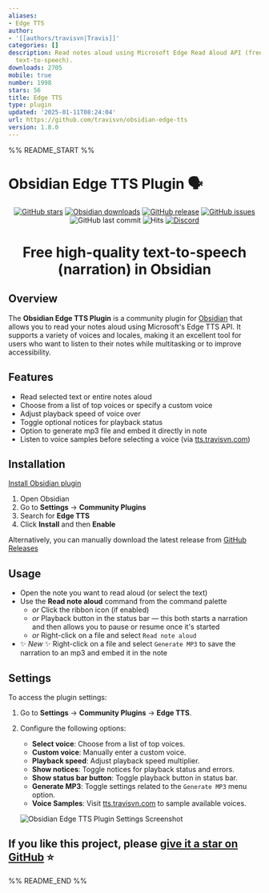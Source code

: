 ```yaml
---
aliases:
- Edge TTS
author:
- '[[authors/travisvn|Travis]]'
categories: []
description: Read notes aloud using Microsoft Edge Read Aloud API (free, high quality
  text-to-speech).
downloads: 2705
mobile: true
number: 1998
stars: 56
title: Edge TTS
type: plugin
updated: '2025-01-11T08:24:04'
url: https://github.com/travisvn/obsidian-edge-tts
version: 1.8.0
---
```


%% README_START %%

# Obsidian Edge TTS Plugin 🗣️

<p align="center">
	<a href="https://github.com/travisvn/obsidian-edge-tts">
		<img src="https://img.shields.io/github/stars/travisvn/obsidian-edge-tts?style=social" alt="GitHub stars"></a>
	<a href="https://tts.travisvn.com/obsidian" target="_blank">
    <img src="https://img.shields.io/badge/dynamic/json?logo=obsidian&color=%23483699&label=downloads&query=%24%5B%27edge-tts%27%5D.downloads&url=https%3A%2F%2Fraw.githubusercontent.com%2Fobsidianmd%2Fobsidian-releases%2Fmaster%2Fcommunity-plugin-stats.json" alt="Obsidian downloads"></a>
	<a href="https://github.com/travisvn/obsidian-edge-tts/releases">
		<img src="https://img.shields.io/github/v/release/travisvn/obsidian-edge-tts" alt="GitHub release"></a>
	<a href="https://github.com/travisvn/obsidian-edge-tts/issues">
	  <img src="https://img.shields.io/github/issues/travisvn/obsidian-edge-tts" alt="GitHub issues"></a>
	<img src="https://img.shields.io/github/last-commit/travisvn/obsidian-edge-tts?color=red" alt="GitHub last commit">
	<img src="https://hits.seeyoufarm.com/api/count/incr/badge.svg?url=https%3A%2F%2Fgithub.com%2Ftravisvn%2Fobsidian-edge-tts&count_bg=%2379C83D&title_bg=%23555555&icon=&icon_color=%23E7E7E7&title=hits&edge_flat=false" alt="Hits">
	<a href="https://discord.gg/GkFbBCBqJ6" target="_blank">
  <img src="https://img.shields.io/badge/Discord-Voice_AI_%26_TTS_Tools-blue?logo=discord&logoColor=white" alt="Discord">
</a>
</p>

<h1 align="center">Free high-quality text-to-speech (narration) in Obsidian</h1>


## Overview

The **Obsidian Edge TTS Plugin** is a community plugin for [Obsidian](https://obsidian.md/) that allows you to read your notes aloud using Microsoft's Edge TTS API. It supports a variety of voices and locales, making it an excellent tool for users who want to listen to their notes while multitasking or to improve accessibility.

## Features

- Read selected text or entire notes aloud
- Choose from a list of top voices or specify a custom voice
- Adjust playback speed of voice over
- Toggle optional notices for playback status
- Option to generate mp3 file and embed it directly in note
- Listen to voice samples before selecting a voice (via [tts.travisvn.com](https://tts.travisvn.com))

## Installation

[Install Obsidian plugin](https://tts.travisvn.com/obsidian)

1. Open Obsidian
2. Go to **Settings** → **Community Plugins**
3. Search for **Edge TTS**
4. Click **Install** and then **Enable**

Alternatively, you can manually download the latest release from [GitHub Releases](https://github.com/travisvn/obsidian-edge-tts/releases)

## Usage

- Open the note you want to read aloud (or select the text)
- Use the **Read note aloud** command from the command palette
	- _or_  Click the ribbon icon (if enabled)
	- _or_  Playback button in the status bar — this both starts a narration and then allows you to pause or resume once it's started
	- _or_  Right-click on a file and select `Read note aloud`
- ✨ _New_ ✨ Right-click on a file and select `Generate MP3` to save the narration to an mp3 and embed it in the note

## Settings

To access the plugin settings:

1. Go to **Settings** → **Community Plugins** → **Edge TTS**.
2. Configure the following options:
   - **Select voice**: Choose from a list of top voices.
   - **Custom voice**: Manually enter a custom voice.
   - **Playback speed**: Adjust playback speed multiplier.
   - **Show notices**: Toggle notices for playback status and errors.
   - **Show status bar button**: Toggle playback button in status bar.
   - **Generate MP3**: Toggle settings related to the `Generate MP3` menu option.
   - **Voice Samples**: Visit [tts.travisvn.com](https://tts.travisvn.com) to sample available voices.
   
   ![Obsidian Edge TTS Plugin Settings Screenshot](https://utfs.io/f/MMMHiQ1TQaBoUkXv9BIyF8jY32HKoB45tuela0IdhLQ7JTvc)

## If you like this project, please [give it a star on GitHub](https://github.com/travisvn/obsidian-edge-tts) ⭐️


%% README_END %%